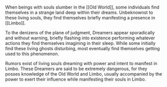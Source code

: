 When beings with souls slumber in the [[Old World]], some individuals find themselves in a strange land deep within their dreams. Unbeknownst to these living souls, they find themselves briefly manifesting a presence in [[Limbo]].

To the denizens of the plane of judgment, Dreamers appear sporadically and without warning, briefly flashing into existence performing whatever actions they find themselves imagining in their sleep. While some initially find these living ghosts disturbing, most eventually find themselves getting used to this phenomenon.

Rumors exist of living souls dreaming with power and intent to manifest in Limbo. These Dreamers are said to be extremely dangerous, for they posses knowledge of the Old World and Limbo, usually accompanied by the power to exert their influence while manifesting their souls in Limbo.